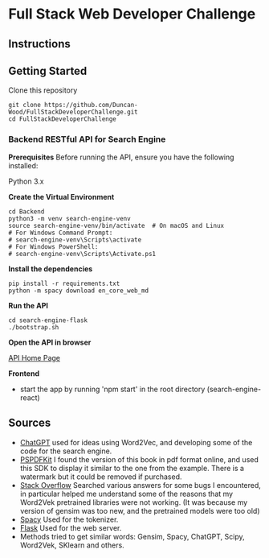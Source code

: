 # Full Stack Web Developer Challenge

## Instructions

## Getting Started

Clone this repository

```
git clone https://github.com/Duncan-Wood/FullStackDeveloperChallenge.git
cd FullStackDeveloperChallenge
```

### Backend RESTful API for Search Engine

**Prerequisites**
Before running the API, ensure you have the following installed:

Python 3.x

**Create the Virtual Environment**

```
cd Backend
python3 -m venv search-engine-venv
source search-engine-venv/bin/activate  # On macOS and Linux
# For Windows Command Prompt:
# search-engine-venv\Scripts\activate
# For Windows PowerShell:
# search-engine-venv\Scripts\Activate.ps1
```

**Install the dependencies**

```
pip install -r requirements.txt
python -m spacy download en_core_web_md
```

**Run the API**

```
cd search-engine-flask
./bootstrap.sh
```

**Open the API in browser**

[API Home Page](http://localhost:5000/)

**Frontend**

- start the app by running 'npm start' in the root directory (search-engine-react)

## Sources

- [ChatGPT](https://chat.openai.com/) used for ideas using Word2Vec, and developing some of the code for the search engine.
- [PSPDFKit](https://pspdfkit.com/) I found the version of this book in pdf format online, and used this SDK to display it similar to the one from the example. There is a watermark but it could be removed if purchased.
- [Stack Overflow](https://stackoverflow.com/) Searched various answers for some bugs I encountered, in particular helped me understand some of the reasons that my Word2Vek pretrained libraries were not working. (It was because my version of gensim was too new, and the pretrained models were too old)
- [Spacy](https://spacy.io/) Used for the tokenizer.
- [Flask](https://flask.palletsprojects.com/en/1.1.x/) Used for the web server.
- Methods tried to get similar words: Gensim, Spacy, ChatGPT, Scipy, Word2Vek, SKlearn and others.

```

```
